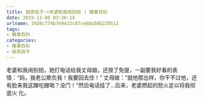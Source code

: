 ```yaml
---
title: 搞笑段子->老婆和我闹别扭 | 糗事百科
date: 2019-11-06 03:36:14
urlname: 1920c774b769432c8fce68a58b228512
tags: 
- 糗事百科
categories:
- 糗事百科
- 搞笑段子
---
```

老婆和我闹别扭，她打电话给我丈母娘，还按了免提，一副要我好看的表情：“妈，我老公欺负我！我要回去住！” 丈母娘：“就他那怂样，你干不过他，还有脸来我这蹭吃蹭喝？没门！”然后电话挂了...后来，老婆燃起的怒火足以将我彻底火 化。


